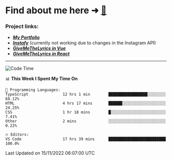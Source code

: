 # Find about me here ➜ [🧑](https://pauabella.dev)

### Project links:
- ***[My Portfolio](https://pauabella.dev)***
- ***[Instafy](https://instafy.me)*** (currently not working due to changes in the Instagram API)
- ***[GiveMeTheLyrics in Vue](https://lyrics.pauabella.dev)***
- ***[GiveMeTheLyrics in React](https://pauabella.dev/GiveMeTheLyrics)***

---
<!--START_SECTION:waka-->
![Code Time](http://img.shields.io/badge/Code%20Time-1%2C638%20hrs%2050%20mins-blue)

📊 **This Week I Spent My Time On** 

```text
💬 Programming Languages: 
TypeScript               12 hrs 1 min        █████████████████░░░░░░░░   68.12% 
HTML                     4 hrs 17 mins       ██████░░░░░░░░░░░░░░░░░░░   24.25% 
CSS                      1 hr 18 mins        █░░░░░░░░░░░░░░░░░░░░░░░░   7.41% 
Other                    2 mins              ░░░░░░░░░░░░░░░░░░░░░░░░░   0.22%

🔥 Editors: 
VS Code                  17 hrs 39 mins      █████████████████████████   100.0%

```


 Last Updated on 15/11/2022 06:07:00 UTC
<!--END_SECTION:waka-->
